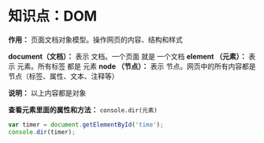 # 知识点：DOM

**作用：** 页面文档对象模型。操作网页的内容、结构和样式

**document（文档）：** 表示 文档。一个页面 就是 一个文档
**element （元素）：** 表示 元素。所有标签 都是 元素
**node    （节点）：** 表示 节点。网页中的所有内容都是节点（标签、属性、文本、注释等）

**说明：** 以上内容都是对象

**查看元素里面的属性和方法：** `console.dir(元素)`
```js
var timer = document.getElementById('time');
console.dir(timer);
```